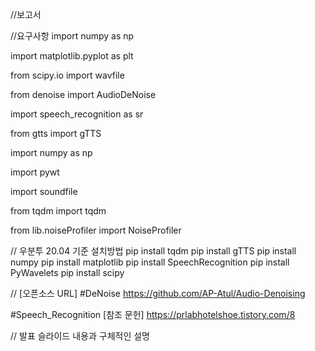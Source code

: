 //보고서

//요구사항
import numpy as np

import matplotlib.pyplot as plt

from scipy.io import wavfile

from denoise import AudioDeNoise

import speech_recognition as sr

from gtts import gTTS

import numpy as np

import pywt

import soundfile

from tqdm import tqdm

from lib.noiseProfiler import NoiseProfiler


// 우분투 20.04 기준 설치방법
pip install tqdm
pip install gTTS
pip install numpy
pip install matplotlib
pip install SpeechRecognition
pip install PyWavelets
pip install scipy


// [오픈소스 URL]
#DeNoise
https://github.com/AP-Atul/Audio-Denoising

#Speech_Recognition
[참조 문헌]
https://prlabhotelshoe.tistory.com/8

// 발표 슬라이드 내용과 구체적인 설명
